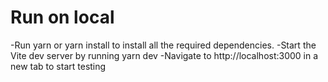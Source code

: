 # Run on local

-Run yarn or yarn install to install all the required dependencies.
-Start the Vite dev server by running yarn dev 
-Navigate to http://localhost:3000 in a new tab to start testing 